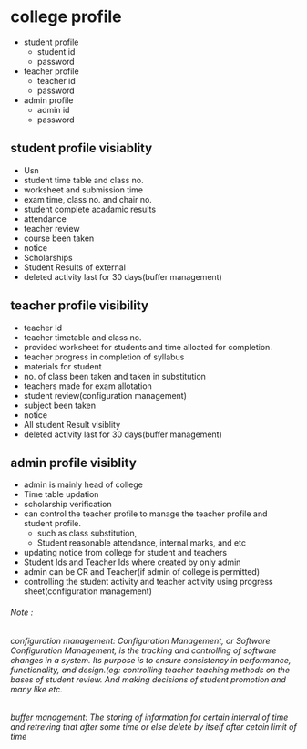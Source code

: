 # college profile

- student profile
  * student id
  * password
- teacher profile
  * teacher id
  * password
- admin profile
  * admin id
  * password


## student profile visiablity
- Usn
- student time table and class no.
- worksheet and submission time
- exam time, class no. and chair no.
- student complete acadamic results
- attendance
- teacher review
- course been taken
- notice
- Scholarships
- Student Results of external
- deleted activity last for 30 days(buffer management)


## teacher profile visibility
- teacher Id
- teacher timetable and class no.
- provided worksheet for students and time alloated for completion.
- teacher progress in completion of syllabus
- materials for student
- no. of class been taken and taken in substitution 
- teachers made for exam allotation
- student review(configuration management)
- subject been taken
- notice
- All student Result visiblity
- deleted activity last for 30 days(buffer management)


## admin profile visiblity
- admin is mainly head of college
- Time table updation
- scholarship verification
- can control the teacher profile to manage the teacher profile and student profile.
  * such as class substitution,
  * Student reasonable attendance, internal marks, and etc
- updating notice from college for student and teachers
- Student Ids and Teacher Ids where created by only admin
- admin can be CR and Teacher(if admin of college is permitted)
- controlling the student activity and teacher activity using progress sheet(configuration management)


###### Note :
###### configuration management: Configuration Management, or Software Configuration Management, is the tracking and controlling of software changes in a system. Its purpose is to ensure consistency in performance, functionality, and design.(eg: controlling teacher teaching methods on the bases of student review. And making decisions of student promotion and many like etc.
###### buffer management: The storing of information for certain interval of time and retreving that after some time or else delete by itself after cetain limit of time 

